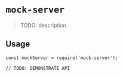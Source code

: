 # `mock-server`

> TODO: description

## Usage

```
const mockServer = require('mock-server');

// TODO: DEMONSTRATE API
```
